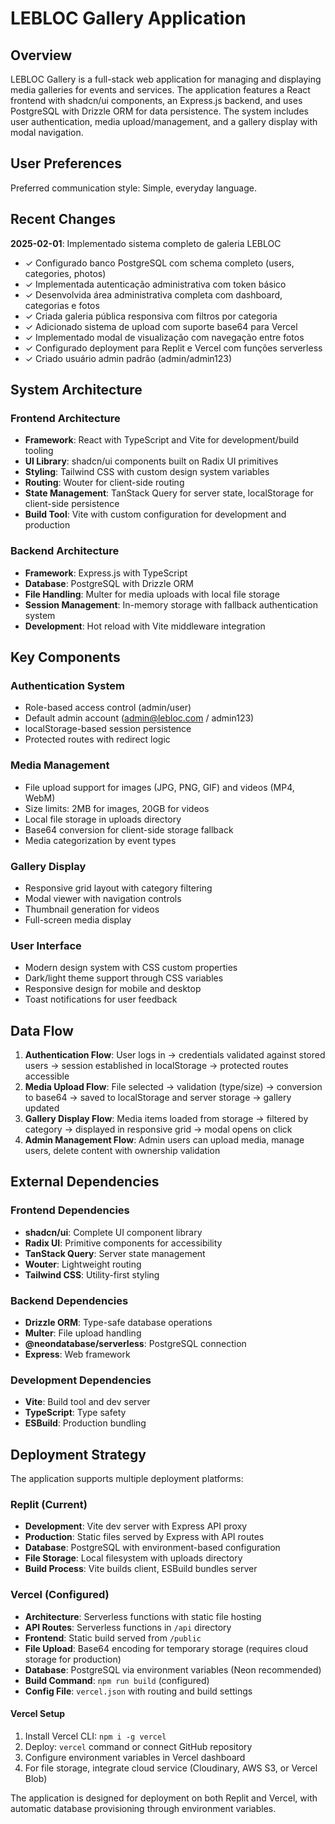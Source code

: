 # LEBLOC Gallery Application

## Overview

LEBLOC Gallery is a full-stack web application for managing and displaying media galleries for events and services. The application features a React frontend with shadcn/ui components, an Express.js backend, and uses PostgreSQL with Drizzle ORM for data persistence. The system includes user authentication, media upload/management, and a gallery display with modal navigation.

## User Preferences

Preferred communication style: Simple, everyday language.

## Recent Changes

**2025-02-01**: Implementado sistema completo de galeria LEBLOC
- ✓ Configurado banco PostgreSQL com schema completo (users, categories, photos)
- ✓ Implementada autenticação administrativa com token básico
- ✓ Desenvolvida área administrativa completa com dashboard, categorias e fotos
- ✓ Criada galeria pública responsiva com filtros por categoria
- ✓ Adicionado sistema de upload com suporte base64 para Vercel
- ✓ Implementado modal de visualização com navegação entre fotos
- ✓ Configurado deployment para Replit e Vercel com funções serverless
- ✓ Criado usuário admin padrão (admin/admin123)

## System Architecture

### Frontend Architecture
- **Framework**: React with TypeScript and Vite for development/build tooling
- **UI Library**: shadcn/ui components built on Radix UI primitives
- **Styling**: Tailwind CSS with custom design system variables
- **Routing**: Wouter for client-side routing
- **State Management**: TanStack Query for server state, localStorage for client-side persistence
- **Build Tool**: Vite with custom configuration for development and production

### Backend Architecture
- **Framework**: Express.js with TypeScript
- **Database**: PostgreSQL with Drizzle ORM
- **File Handling**: Multer for media uploads with local file storage
- **Session Management**: In-memory storage with fallback authentication system
- **Development**: Hot reload with Vite middleware integration

## Key Components

### Authentication System
- Role-based access control (admin/user)
- Default admin account (admin@lebloc.com / admin123)
- localStorage-based session persistence
- Protected routes with redirect logic

### Media Management
- File upload support for images (JPG, PNG, GIF) and videos (MP4, WebM)
- Size limits: 2MB for images, 20GB for videos
- Local file storage in uploads directory
- Base64 conversion for client-side storage fallback
- Media categorization by event types

### Gallery Display
- Responsive grid layout with category filtering
- Modal viewer with navigation controls
- Thumbnail generation for videos
- Full-screen media display

### User Interface
- Modern design system with CSS custom properties
- Dark/light theme support through CSS variables
- Responsive design for mobile and desktop
- Toast notifications for user feedback

## Data Flow

1. **Authentication Flow**: User logs in → credentials validated against stored users → session established in localStorage → protected routes accessible
2. **Media Upload Flow**: File selected → validation (type/size) → conversion to base64 → saved to localStorage and server storage → gallery updated
3. **Gallery Display Flow**: Media items loaded from storage → filtered by category → displayed in responsive grid → modal opens on click
4. **Admin Management Flow**: Admin users can upload media, manage users, delete content with ownership validation

## External Dependencies

### Frontend Dependencies
- **shadcn/ui**: Complete UI component library
- **Radix UI**: Primitive components for accessibility
- **TanStack Query**: Server state management
- **Wouter**: Lightweight routing
- **Tailwind CSS**: Utility-first styling

### Backend Dependencies
- **Drizzle ORM**: Type-safe database operations
- **Multer**: File upload handling
- **@neondatabase/serverless**: PostgreSQL connection
- **Express**: Web framework

### Development Dependencies
- **Vite**: Build tool and dev server
- **TypeScript**: Type safety
- **ESBuild**: Production bundling

## Deployment Strategy

The application supports multiple deployment platforms:

### Replit (Current)
- **Development**: Vite dev server with Express API proxy
- **Production**: Static files served by Express with API routes
- **Database**: PostgreSQL with environment-based configuration
- **File Storage**: Local filesystem with uploads directory
- **Build Process**: Vite builds client, ESBuild bundles server

### Vercel (Configured)
- **Architecture**: Serverless functions with static file hosting
- **API Routes**: Serverless functions in `/api` directory
- **Frontend**: Static build served from `/public`
- **File Upload**: Base64 encoding for temporary storage (requires cloud storage for production)
- **Database**: PostgreSQL via environment variables (Neon recommended)
- **Build Command**: `npm run build` (configured)
- **Config File**: `vercel.json` with routing and build settings

#### Vercel Setup
1. Install Vercel CLI: `npm i -g vercel`
2. Deploy: `vercel` command or connect GitHub repository
3. Configure environment variables in Vercel dashboard
4. For file storage, integrate cloud service (Cloudinary, AWS S3, or Vercel Blob)

The application is designed for deployment on both Replit and Vercel, with automatic database provisioning through environment variables.